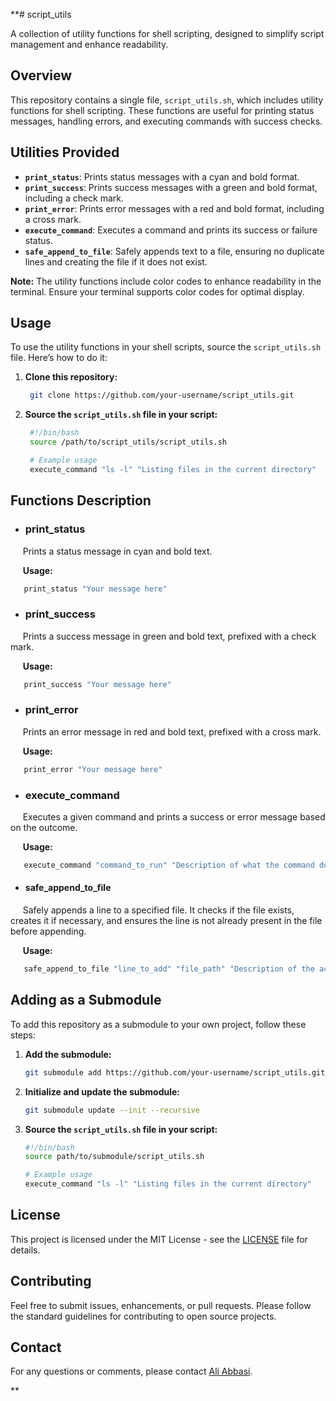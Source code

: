 **# script_utils

A collection of utility functions for shell scripting, designed to simplify script management and enhance readability.

## Overview

This repository contains a single file, `script_utils.sh`, which includes utility functions for shell scripting. These functions are useful for printing status messages, handling errors, and executing commands with success checks.

## Utilities Provided

- **`print_status`**: Prints status messages with a cyan and bold format.
- **`print_success`**: Prints success messages with a green and bold format, including a check mark.
- **`print_error`**: Prints error messages with a red and bold format, including a cross mark.
- **`execute_command`**: Executes a command and prints its success or failure status.
- **`safe_append_to_file`**: Safely appends text to a file, ensuring no duplicate lines and creating the file if it does not exist.

**Note:** The utility functions include color codes to enhance readability in the terminal. Ensure your terminal supports color codes for optimal display.

## Usage

To use the utility functions in your shell scripts, source the `script_utils.sh` file. Here’s how to do it:

1. **Clone this repository:**
   ```bash
    git clone https://github.com/your-username/script_utils.git
    ```

2. **Source the `script_utils.sh` file in your script:**
   ```bash
    #!/bin/bash
    source /path/to/script_utils/script_utils.sh

    # Example usage
    execute_command "ls -l" "Listing files in the current directory"
    ```
## Functions Description
* ### print_status
&nbsp;&nbsp;&nbsp;&nbsp; Prints a status message in cyan and bold text.

&nbsp;&nbsp;&nbsp;&nbsp; **Usage:**
```bash
   print_status "Your message here"
```

* ### print_success
&nbsp;&nbsp;&nbsp;&nbsp; Prints a success message in green and bold text, prefixed with a check mark.

&nbsp;&nbsp;&nbsp;&nbsp; **Usage:**

```bash
   print_success "Your message here"
```

* ### print_error
&nbsp;&nbsp;&nbsp;&nbsp; Prints an error message in red and bold text, prefixed with a cross mark.

&nbsp;&nbsp;&nbsp;&nbsp; **Usage:**

```bash
   print_error "Your message here"
```

* ### execute_command
&nbsp;&nbsp;&nbsp;&nbsp; Executes a given command and prints a success or error message based on the outcome.

&nbsp;&nbsp;&nbsp;&nbsp; **Usage:**
```bash
   execute_command "command_to_run" "Description of what the command does"
```

* #### safe_append_to_file
&nbsp;&nbsp;&nbsp;&nbsp; Safely appends a line to a specified file. It checks if the file exists, creates it if necessary, and ensures the line is not already present in the file before appending.

&nbsp;&nbsp;&nbsp;&nbsp; **Usage:**
```bash
   safe_append_to_file "line_to_add" "file_path" "Description of the action"
```

## Adding as a Submodule

To add this repository as a submodule to your own project, follow these steps:

1. **Add the submodule:**
   ```bash
   git submodule add https://github.com/your-username/script_utils.git path/to/submodule
   ```

2. **Initialize and update the submodule:**
   ```bash
   git submodule update --init --recursive
   ```

3. **Source the `script_utils.sh` file in your script:**
   ```bash
   #!/bin/bash
   source path/to/submodule/script_utils.sh

   # Example usage
   execute_command "ls -l" "Listing files in the current directory"
   ```

## License

This project is licensed under the MIT License - see the [LICENSE](LICENSE) file for details.

## Contributing

Feel free to submit issues, enhancements, or pull requests. Please follow the standard guidelines for contributing to open source projects.

## Contact

For any questions or comments, please contact [Ali Abbasi](mailto:info@aliabbasi.net).

**